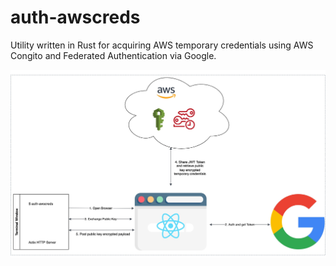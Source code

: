 # auth-awscreds
Utility written in Rust for acquiring AWS temporary credentials using AWS Congito and Federated Authentication via Google.

![Block Diagram](./aws-authcreds-block-diagram.jpg)

